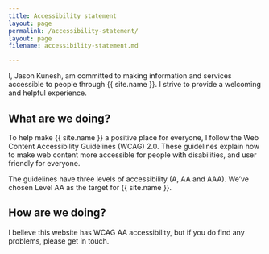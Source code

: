 ```yaml
---
title: Accessibility statement
layout: page
permalink: /accessibility-statement/
layout: page
filename: accessibility-statement.md

---
```


I, Jason Kunesh, am committed to making information and services accessible to people through {{ site.name }}. I strive to provide a welcoming and helpful experience.

## What are we doing?

To help make {{ site.name }} a positive place for everyone, I follow the Web Content Accessibility Guidelines (WCAG) 2.0. These guidelines explain how to make web content more accessible for people with disabilities, and user friendly for everyone.

The guidelines have three levels of accessibility (A, AA and AAA). We’ve chosen Level AA as the target for {{ site.name }}.

## How are we doing?

I believe this website has WCAG AA accessibility, but if you do find any problems, please get in touch.
